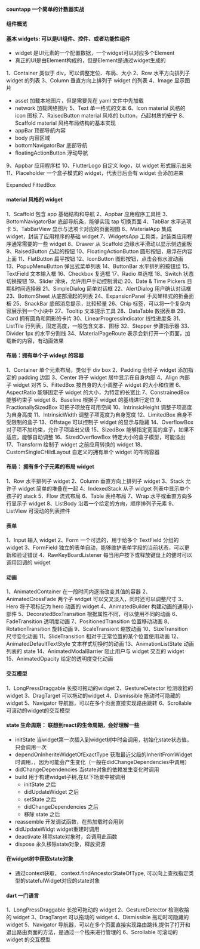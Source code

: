 #### countapp 一个简单的计数器实战

####

#### 组件概览

#### 基本 widgets: 可以是UI组件、控件、或者功能性组件
- widget 是UI元素的一个配置数据，一个widget可以对应多个Element
- 真正的UI是由Element构成的，但是Element是通过widget生成的

1、Container 类似于 div，可以调整定位、布局、大小
2、Row 水平方向排列子 widget 的列表
3、Column 垂直方向上排列子 widget 的列表
4、Image 显示图片

- asset 加载本地图片，但是需要先在 yaml 文件中先加载
- network 加载网络图片
  5、Text 单一格式的文本
  6、Icon material 风格的 icon 图标
  7、RaisedButton material 风格的 button，凸起材质的安宁
  8、Scaffold material 风格布局结构的基本实现
- appBar 顶部导航内容
- body 内容区域
- bottomNavigatorBar 底部导航
- floatingActionButton 浮动导航

9、Appbar 应用程序栏
10、FlutterLogo 自定义 logo，以 widget 形式展示出来
11、Placeholder 一个盒子模式的 widget，代表日后会有 widget 会添加进来

Expanded
FittedBox

#### material 风格的 widget

1、Scaffold 包含 app 基础结构和导航
2、Appbar 应用程序工具栏
3、BottomNavigatorBar 底部导航条，能够实现 tap 切换页面
4、TabBar 水平选项卡
5、TabBarView 显示与选项卡对应的页面视图
6、MaterialApp 集成 widget，封装了应用程序的基础 widget
7、WidgetsApp 工具类，封装类应用程序通常需要的一些 widget
8、Drawer 从 Scaffold 边缘水平滑动以显示侧边面板
9、RaisedButton 凸起的按钮
10、FloatingActionButton 圆形按钮，悬浮在内容上面
11、FlatButton 扁平按钮
12、IconButton 图形按钮，点击会有水波动画
13、PopupMenuButton 弹出式菜单列表
14、ButtonBar 水平排列的按钮组
15、TextField 文本输入框
16、Checkbox 复选框
17、Radio 单选框
18、Switch 状态切换按钮
19、Slider 滑块，允许用户手动控制滑动
20、Date & Time Pickers 日期&时间选择器
21、SimpleDialog 简单对话框
22、AlertDialog 用户确认对话框
23、BottomSheet 从底部滑起的列表
24、ExpansionPanel 手风琴样式的折叠面板
25、SnackBar 底部消息提示，比较轻量
26、Chip 标签，可以将一个复杂内容展示到一个小块中
27、Tooltip 文本提示工具
28、DataTable 数据表单
29、Card 拥有圆角和阴影的卡片
30、LinearProgressIndicator 线性进度条
31、ListTile 行列表，固定高度，一般包含文本、图标
32、Stepper 步骤指示器
33、Divider 1px 的水平分割线
34、MaterialPageRoute 表示会新打开一个页面，加载新的内容，有动画效果

#### 布局：拥有单个子 widegt 的容器

1、Container 单个元素布局，类似于 div box
2、Padding 会给子 widget 添加指定的 padding 边距
3、Center 将子 widget 居中显示在自身内部
4、Align 内部子 widget 对齐
5、FittedBox 按自身的大小调整子 widget 的大小和位置
6、AspectRatio 能够固定子 widget 的大小，为特定的长宽比
7、ConstrainedBox 能够约束子 widget
8、Baseline 根据子 widget 的基线进行定位
9、FractionallySizedBox 可把子项放在可用空间
10、IntrinsicHeight 调整子项高度为自身高度
11、IntrinsicWidth 调整子项宽度为自身宽度
12、LimitedBox 自身不受限制的盒子
13、Offstage 可以控制子 widget 的显示与隐藏
14、OverflowBox 对子项不加约束，允许子项溢出父级
15、SizedBox 能够指定宽高的盒子，如果不适应，能够自动调整
16、SizedOverflowBox 特定大小的盒子模型，可能溢出
17、Transform 绘制子 widget 之前应用转换的 widget
18、CustomSingleCHildLayout 自定义的拥有单个 widget 的布局容器

#### 布局： 拥有多个子元素的布局 widget

1、Row 水平排列子 widget
2、Column 垂直方向上排列子 widget
3、Stack 允许子 widget 简单的堆叠在一起
4、IndexedStack 从子 widget 列表中显示单个孩子的 stack
5、Flow 流式布局
6、Table 表格布局
7、Wrap 水平或垂直方向多行显示子 widget
8、ListBody 沿着一个给定的方向，顺序排列子元素
9、ListView 可滚动的列表控件

#### 表单

1、Input 输入 widget
2、Form 一个可选的，用于给多个 TextField 分组的 widget
3、FormField 独立的表单自动，能够维护表单字段的当前状态，可以更新和验证错误
4、RawKeyBoardListener 每当用户按下或释放键盘上的健时可以调用回调的 widget

#### 动画

1、AnimatedContainer 在一段时间内逐渐改变其值的容器
2、AnimatedCrossFade 两个子 widget 可以交叉淡入，同时还可以调整尺寸
3、Hero 将子项标记为 hero 动画的 widget
4、AnimatedBuilder 构建动画的通用小部件
5、DecoratedBoxTransition 根据属性不同，可以使用不同的动画
6、FadeTransition 透明度动画
7、PositionedTransition 位置移动动画
8、RotationTransition 旋转动画
9、ScaleTransiont 缩放动画
10、SizeTransition 尺寸变化动画
11、SlideTransition 相对于正常位置的某个位置使用动画
12、AnimatedDefaultTextStyle 文本样式切换时的动画
13、AnimationListState 动画列表的 state
14、AnimatedModalBarrier 阻止用户与 widget 交互的 widget
15、AnimatedOpacity 给定的透明度变化动画

#### 交互模型
1、LongPressDraggable 长按可拖动的widget
2、GestureDetector 检测收拾的widget
3、DragTarget 可以拖动的widget
4、Dismissible 拖动时可隐藏的widget
5、Navigator 导航器，可以在多个页面直接实现路由跳转
6、Scrollable 可滚动的widget的交互模型


#### state 生命周期： 联想到react的生命周期，会好理解一些
- initState 当widget第一次插入到widget树中时会调用，初始化state状态值， 只会调用一次
- dependOnInheriteWidgetOfExactType 获取最近父级的InheritFromWidget时调用，，因为可能会产生变化（一般在didChangeDependencies中调用）
- didChangeDependencies 当state对象的依赖发生变化时调用
- build 用于构建widget子树,在以下场景中被调用
  - initState 之后
  - didUpdateWidget 之后
  - setState 之后
  - didChangeDependencies 之后
  - 移除 state 之后
- reassemble 开发调试函数，在热加载时会用到
- didUpdateWidgt widget重建时调用
- deactivate 移除state对象时，会调用此函数
- dispose 永久移除state对象，释放资源


#### 在widget树中获取state对象
- 通过context获取， context.findAncestorStateOfType, 可以向上查找指定类型的statefulWidget对应的state对象


#### dart  一门语言

1、LongPressDraggable 长按可拖动的 widget
2、GestureDetector 检测收拾的 widget
3、DragTarget 可以拖动的 widget
4、Dismissible 拖动时可隐藏的 widget
5、Navigator 导航器，可以在多个页面直接实现路由跳转,提供了打开和退出路由页面的方法，是通过一个栈来进行管理的
6、Scrollable 可滚动的 widget 的交互模型


<!-- 
  面试问题：
  1、flex: 1，分别是哪三个属性的合成  flex-grow 放大比例 flex-shrink 缩小比例 flex-basis 剩余空间
  2、flex布局的原理是啥：容器上设置了flex布局之后，有横轴、中轴，然后可以设置子元素按照什么样的方向去排列、拉伸和排序；
      有flex属性，就会根据flex方向代替元素的宽和高，用剩余空间填充子元素尺寸，这就是典型的“根据外部容器决定内部尺寸”的思路
  3、flex与grid有什么区别？
    flex是弹性布局，沿着一条线铺下去，铺的方向可以自己定义；
    grid是网格布局，是把盒子用线分成很多份，然后把小盒子一个个填写进去；

  4、能不能说一下DNS查询地址的具体过程？
  5、为什么启用CDN能够起到加速的作用？
  6、浏览器是如何具体的将HTML内容解析为DOM树的？

  7、tree-shaking的原理是什么？
  8、说一下webpack、rollup、gulp、vite的对比呢？

  9、你对react的看法？
  10、你对react hooks的看法？
  11、对高阶函数怎么看，具体是如何使用的？
  12、对fiber架构怎么看？与以前的diff算法相比，有啥优势？
  13、对webpack 的 loader 和 plugin的看法？

  14、有说负责项目搭建的工作，这个项目搭建是怎么搭建的，内部脚手架还是自己从0开始配置一个工程？

  15、大文件上传，具体是如何上传的？有没有用断点续传 http2.0的关键字Range可以实现断点续传
      分片上传 -> 读取文件用的啥API呢？FileReader 

  16、像Granfana，Sentry这种可视化埋点工具哈，大致的原理是啥？
  17、多主题样式包是怎么设计的？
  18、具体使用qiankun的感受是什么？有没有碰到什么坑啊之类的？具体是怎么解决的？
  19、大量数据页面流畅展示哈，数据量是多大，具体是用什么方式实现流畅展示的呢？
  20、19年用的二进制流分片上传，20年也有大文件上传，都是用的这个吗？有没有尝试过http的断点续传
  21、可拖拽组件编辑画布，是怎么实现的？用的插件还是自己写的一套拖拽逻辑？
  22、文件分片上传：不用等到三个分片上传完毕，而是改为一个分片上传完之后，如何追加一个分片上去。让队列中始终保持有三个分片
  23、遇到过哪些web端和移动端的适配问题，能详细说一下吗？

  24、VUE响应式数据的原理是什么？ VUE2.0采用的Object.defineProperty， 3.0采用的Proxy和Reflect
  25、VUE组件是如何通信的，就是父子组件、跨组件、兄弟组件是如何通信的？
  26、redux是个单独的库，并不只应用于react，那么这二者之间是如何关联起来呢？
  27、vue中的diff算法是计算的呢？和react的diff算法，有哪些区别？
  28、谈谈你对vue中 keep-alive的理解？如果react也要实现一套这样的逻辑，具体可以怎么实现呢？
  29、微信静默登录和非静默登录有什么区别

  30、平常团队直接有没有相互代码codeview，具体view 的点是哪些呢？
  31、restful规范，能说一下你的理解吗？
 -->
